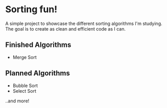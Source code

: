 ﻿# Sorting fun!
A simple project to showcase the different sorting algorithms I'm studying. The goal is to create as clean and efficient code as I can.

## Finished Algorithms
- Merge Sort

## Planned Algorithms
- Bubble Sort
- Select Sort

..and more!
